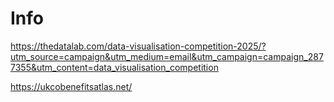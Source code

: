 # Info

https://thedatalab.com/data-visualisation-competition-2025/?utm_source=campaign&utm_medium=email&utm_campaign=campaign_2877355&utm_content=data_visualisation_competition

https://ukcobenefitsatlas.net/